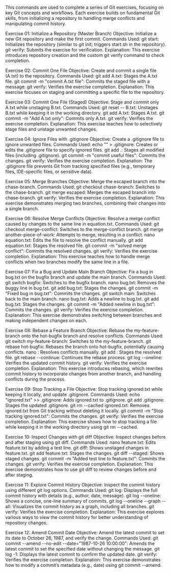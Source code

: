 This commands are used to complete a series of Git exercises, focusing on key Git concepts and workflows. Each exercise builds on fundamental Git skills, from initializing a repository
to handling merge conflicts and manipulating commit history.

Exercise 01: Initialize a Repository (Master Branch)
Objective: Initialize a new Git repository and make the first commit.
Commands Used:
git start: Initializes the repository (similar to git init; triggers start.sh in the repository).
git verify: Submits the exercise for verification.
Explanation: This exercise introduces repository creation and the custom git verify command to check completion.


Exercise 02: Commit One File
Objective: Create and commit a single file (A.txt) to the repository.
Commands Used:
git add A.txt: Stages the A.txt file.
git commit -m "commit A.txt file": Commits the staged file with a message.
git verify: Verifies the exercise completion.
Explanation: This exercise focuses on staging and committing a specific file to the repository.


Exercise 03: Commit One File (Staged)
Objective: Stage and commit only A.txt while unstaging B.txt.
Commands Used:
git reset -- B.txt: Unstages B.txt while keeping it in the working directory.
git add A.txt: Stages A.txt.
git commit -m "Add A.txt only": Commits only A.txt.
git verify: Verifies the exercise completion.
Explanation: This exercise teaches how to selectively stage files and unstage unwanted changes.


Exercise 04: Ignore Files with .gitignore
Objective: Create a .gitignore file to ignore unwanted files.
Commands Used:
echo "<file-patterns>" > .gitignore: Creates or edits the .gitignore file to specify ignored files.
git add .: Stages all modified files (including .gitignore).
git commit -m "commit useful files": Commits the changes.
git verify: Verifies the exercise completion.
Explanation: The .gitignore file prevents Git from tracking specified files (e.g., temporary files, IDE-specific files, or sensitive data).


Exercise 05: Merge Branches
Objective: Merge the escaped branch into the chase-branch.
Commands Used:
git checkout chase-branch: Switches to the chase-branch.
git merge escaped: Merges the escaped branch into chase-branch.
git verify: Verifies the exercise completion.
Explanation: This exercise demonstrates merging two branches, combining their changes into a single branch.


Exercise 06: Resolve Merge Conflicts
Objective: Resolve a merge conflict caused by changes to the same line in equation.txt.
Commands Used:
git checkout merge-conflict: Switches to the merge-conflict branch.
git merge another-piece-of-work: Attempts to merge, resulting in a conflict.
nano equation.txt: Edits the file to resolve the conflict manually.
git add equation.txt: Stages the resolved file.
git commit -m "solved merge conflict": Commits the resolved changes.
git verify: Verifies the exercise completion.
Explanation: This exercise teaches how to handle merge conflicts when two branches modify the same line in a file.


Exercise 07: Fix a Bug and Update Main Branch
Objective: Fix a bug in bug.txt on the bugfix branch and update the main branch.
Commands Used:
git switch bugfix: Switches to the bugfix branch.
nano bug.txt: Removes the buggy line in bug.txt.
git add bug.txt: Stages the changes.
git commit -m "Fixed bug in bug.txt": Commits the changes.
git switch main: Switches back to the main branch.
nano bug.txt: Adds a newline to bug.txt.
git add bug.txt: Stages the changes.
git commit -m "Added newline in bug.txt": Commits the changes.
git verify: Verifies the exercise completion.
Explanation: This exercise demonstrates switching between branches and making independent changes on each.


Exercise 08: Rebase a Feature Branch
Objective: Rebase the my-feature-branch onto the hot-bugfix branch and resolve conflicts.
Commands Used:
git switch my-feature-branch: Switches to the my-feature-branch.
git rebase hot-bugfix: Rebases the branch onto hot-bugfix, potentially causing conflicts.
nano <conflicted-file>: Resolves conflicts manually.
git add <conflicted-file>: Stages the resolved file.
git rebase --continue: Continues the rebase process.
git log --oneline: Verifies the updated commit history.
git verify: Verifies the exercise completion.
Explanation: This exercise introduces rebasing, which rewrites commit history to incorporate changes from another branch, and handling conflicts during the process.


Exercise 09: Stop Tracking a File
Objective: Stop tracking ignored.txt while keeping it locally, and update .gitignore.
Commands Used:
echo "ignored.txt" >> .gitignore: Adds ignored.txt to .gitignore.
git add .gitignore: Stages the updated .gitignore.
git rm --cached ignored.txt: Removes ignored.txt from Git tracking without deleting it locally.
git commit -m "Stop tracking ignored.txt": Commits the changes.
git verify: Verifies the exercise completion.
Explanation: This exercise shows how to stop tracking a file while keeping it in the working directory using git rm --cached.


Exercise 10: Inspect Changes with git diff
Objective: Inspect changes before and after staging using git diff.
Commands Used:
nano feature.txt: Edits feature.txt by adding a test line.
git diff: Shows unstaged changes in feature.txt.
git add feature.txt: Stages the changes.
git diff --staged: Shows staged changes.
git commit -m "Added test line to feature.txt": Commits the changes.
git verify: Verifies the exercise completion.
Explanation: This exercise demonstrates how to use git diff to review changes before and after staging.


Exercise 11: Explore Commit History
Objective: Inspect the commit history using different git log options.
Commands Used:
git log: Displays the full commit history with details (e.g., author, date, message).
git log --oneline: Shows a concise, one-line summary of commits.
git log --oneline --graph --all: Visualizes the commit history as a graph, including all branches.
git verify: Verifies the exercise completion.
Explanation: This exercise explores various ways to view the commit history for better understanding of repository changes.


Exercise 12: Amend Commit Date
Objective: Amend the latest commit to set its date to October 26, 1987, and verify the change.
Commands Used:
git commit --amend --no-edit --date="1987-10-26 10:00:00": Amends the latest commit to set the specified date without changing the message.
git log -1: Displays the latest commit to confirm the updated date.
git verify: Verifies the exercise completion.
Explanation: This exercise demonstrates how to modify a commit’s metadata (e.g., date) using git commit --amend. 
